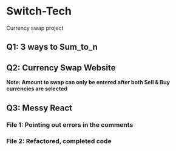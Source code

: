 # Switch-Tech
Currency swap project

## Q1: 3 ways to Sum_to_n


## Q2: Currency Swap Website

**Note: Amount to swap can only be entered after both Sell & Buy currencies are selected**


## Q3: Messy React

### File 1: Pointing out errors in the comments


### File 2: Refactored, completed code
